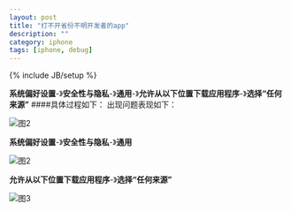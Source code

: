 ```yaml
---
layout: post
title: "打不开省份不明开发者的app"
description: ""
category: iphone
tags: [iphone, debug]
---
```

{% include JB/setup %}

**系统偏好设置**-》**安全性与隐私**-》**通用**-》**允许从以下位置下载应用程序**-》**选择“任何来源”**
####具体过程如下：
出现问题表现如下：

![图2](/images/{{page.title}}/1.png)

**系统偏好设置**-》**安全性与隐私**-》**通用**

![图2](/images/{{page.title}}/2.png)

**允许从以下位置下载应用程序**-》**选择“任何来源”**

![图3](/images/{{page.title}}/3.png)